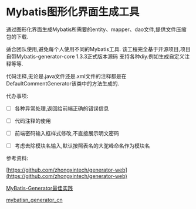 # Mybatis图形化界面生成工具

通过图形化界面生成Mybatis所需要的entity、mapper、dao文件,提供文件压缩包的下载.




适合团队使用,避免每个人使用不同的Mybatis工具.
该工程完全基于开源项目,项目自带Mybatis-generator-core 1.3.3正式版本源码 支持各种diy.例如生成自定义注释等等.


代码注释,无论是.java文件还是.xml文件的注释都是在DefaultCommentGenerator该类中的方法生成的.



代办事项:

- [ ] 各种异常处理,返回给前端正确的错误信息
- [ ] 代码注释的使用
- [ ] 前端密码输入框样式修改,不直接展示明文密码
- [ ] 考虑去除模块名输入,默认按照表名的大驼峰命名作为模块名


参考资料:

[https://github.com/zhongxintech/generator-web](https://github.com/zhongxintech/generator-web)

[MyBatis-Generator最佳实践](http://arccode.net/2015/02/07/MyBatis-Generator%E6%9C%80%E4%BD%B3%E5%AE%9E%E8%B7%B5/)

[mybatisn_generator_cn](https://github.com/arccode/mybatisn_generator_cn)